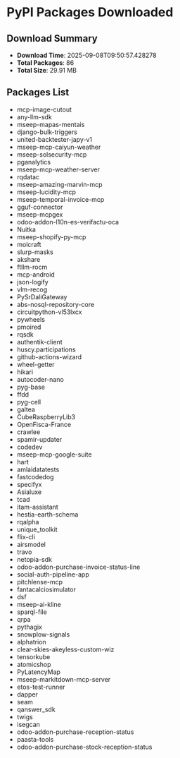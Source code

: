 # PyPI Packages Downloaded

## Download Summary
- **Download Time**: 2025-09-08T09:50:57.428278
- **Total Packages**: 86
- **Total Size**: 29.91 MB

## Packages List
- mcp-image-cutout
- any-llm-sdk
- mseep-mapas-mentais
- django-bulk-triggers
- united-backtester-japy-v1
- mseep-mcp-caiyun-weather
- mseep-solsecurity-mcp
- pganalytics
- mseep-mcp-weather-server
- rqdatac
- mseep-amazing-marvin-mcp
- mseep-lucidity-mcp
- mseep-temporal-invoice-mcp
- gguf-connector
- mseep-mcpgex
- odoo-addon-l10n-es-verifactu-oca
- Nuitka
- mseep-shopify-py-mcp
- molcraft
- slurp-masks
- akshare
- ftllm-rocm
- mcp-android
- json-logify
- vlm-recog
- PySrDaliGateway
- abs-nosql-repository-core
- circuitpython-vl53lxcx
- pywheels
- pmoired
- rqsdk
- authentik-client
- huscy.participations
- github-actions-wizard
- wheel-getter
- hikari
- autocoder-nano
- pyg-base
- ffdd
- pyg-cell
- galtea
- CubeRaspberryLib3
- OpenFisca-France
- crawlee
- spamir-updater
- codedev
- mseep-mcp-google-suite
- hart
- amlaidatatests
- fastcodedog
- specifyx
- Asialuxe
- tcad
- itam-assistant
- hestia-earth-schema
- rqalpha
- unique_toolkit
- flix-cli
- airsmodel
- travo
- netopia-sdk
- odoo-addon-purchase-invoice-status-line
- social-auth-pipeline-app
- pitchlense-mcp
- fantacalciosimulator
- dsf
- mseep-ai-kline
- sparql-file
- qrpa
- pythagix
- snowplow-signals
- alphatrion
- clear-skies-akeyless-custom-wiz
- tensorkube
- atomicshop
- PyLatencyMap
- mseep-markitdown-mcp-server
- etos-test-runner
- dapper
- seam
- qanswer_sdk
- twigs
- isegcan
- odoo-addon-purchase-reception-status
- paasta-tools
- odoo-addon-purchase-stock-reception-status
